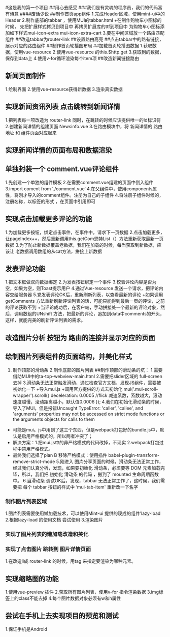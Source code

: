 #这是我的第一个项目
##用心去感受
###我们是有灵魂的程序员，我们的代码富有诗意
####废话少说
##制作首页app组件
1.完成Header区域，使用mint-ui中的Header
2.制作底部的tabbar ，使用MUI的tabbar.html
+在制作购物车小图标的时候，
 先把扩展样式拷贝到项目中
 再拷贝扩展库的ttf到项目中
 为购物车小图标添加如下样式mui-icon-extra mui-icon-extra-cart
3.要在中间区域放一个路由匹配组件
##改造tabbar为router-link
##设置路由高亮
##点击tabbar中的路有链接，展示对应的路由组件
##制作首页轮播图布局
##加载首页轮播图数据
1.获取数据，使用vue-resource
2.使用vue-resource 的this.$http.get
3.获取到的数据，保存到data上
4.使用v-for循环渲染每个item项
##改造新闻链接路由
## 新闻页面制作
1.绘制界面
2.使用vue-resource获得新数据
3.渲染真实数据

## 实现新闻资讯列表 点击跳转到新闻详情
1.把列表每一项改造为 router-link 同时，在跳转的时候应该提供唯一的Id标识符
2.创建新闻详情的组建页面 Newsinfo.vue
3.在路由模块中，将 新闻详情的 路由地址 和 组件页面对应起来

## 实现新闻详情的页面布局和数据渲染


## 单独封装一个 comment.vue评论组件
1.先创建一个单独的组件模板
2.在需要comment.vue组建的页面中倒入组件
3.import coment from './comment.vue’
4.在父组件中，使用components属性，将刚才导入的comment组件。注册为自己的子组件
4.将注册子组件时候的，注册名称，以标签的形式 ，在页面中引用即可
## 实现点击加载更多评论的功能
1.为加载更多按钮，绑定点击事件，在事件中，请求下一页数据
2.点击加载更多，让pageIndex++，然后重新调用this.getCom恩特List（）方法重新获取最新一页数据
3.为了防止新数据覆盖老数据，我们在加载的时候，每当获取到新数据，应该让 老数据调用数组的从cat方法，拼接上新数据

## 发表评论功能
1.把文本框做双向数据绑定
2.为发表按钮绑定一个事件
3.校验评论内容是否为空，如果为空，则Toast提示用户
4.通过Vue-resource 发送一个请求，把评论内容交给服务器
5.党发表评论OK后，重新刷新列表，以查看最新的评论
+如果调用getComments 方法重新刷新评论列表的话，可能只能得到最后一页的评论，之前的评论获取不到
+当评论成功后，在客户端，手动拼接处一个最新的评论对象，然后，调用数组的UNshift 方法，把最新的评论，追加到data中comments的开头，这样，就能完美的刷新评论列表的需求。

## 改造图片分析 按钮为 路由的连接并显示对应的页面

## 绘制图片列表组件的页面结构，并美化样式
1. 制作顶部的滑动条
2.制作底部的图片列表
##制作顶部的滑动条的坑：
1.需要借助MUI中的ta-top-webview-main.html
2.需要把slider区域的 full-screen 去掉
3.滑动条无法正常触发滑动，通过检查官方文档，发现JS组件，需要被初始化一下
+导入mui.js
+调用官方提供的方式去初始化
mui('.mui-scroll-wrapper').scroll({
	deceleration: 0.0005 //flick 减速系数，系数越大，滚动速度越慢，滚动距离越小，默认值0.0006
});
4.我们在初始化滑动条的时候，导入了MUI，但是报错Uncaught TypeError: 'caller', 'callee', and 'arguments' properties may not be accessed on strict mode functions or the arguments objects for calls to them
+ 可能是mui。js中用到了这三个东西，但是webpack打包好的bundle.js中，默认是启用严格模式的，所以两者冲突了；
+ 解决方案：1.把mui.js中的非严格模式的代码改掉，不现实
           2.webpack打包过程中禁用严格模式。
+ 最终我们选择了plan B 移除严格模式：使用插件
babel-plugin-transform-remove-strict-mode
5.刚进入 图片分享页面的时候，滑动条无法正常工作，经过我们认真分析，发现，如果要初始化 滑动条，必须要等 DOM 元素加载完毕，所以，我们把 初始化 滑动条 的代码 ，搬到了 mounted 生命周期函数中。
6.当滑动条 调试OK后，发现，tabbar 无法正常工作了，这时候，我们需要把 每个 tabbar 按钮的样式中 ‘mui-tab-item' 重新改一下名字 

### 制作图片列表区域
1.图片列表需要使用懒加载技术，可以使用Mint-ui 提供的现成的组件’lazy-load
2.根据lazy-load 的使用文档 尝试使用
3.渲染图片
###  实现了图片列表的懒加载改造和美化

### 实现了点击图片 跳转到 图片详情页面
1.在改造li成 router-link 的时候，用tag 来指定要渲染为哪种元素。
## 实现缩略图的功能
1.使用vue-preview 插件
2.获取所有图片列表，使用v-for 指令渲染数据
3.img标签上的class不能去掉
4.每个图片数据对象必须有w和h属性




## 尝试在手机上去实现项目的预览和测试
1.保证手机是Android


